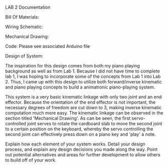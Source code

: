 LAB 2 Documentation

Bill Of Materials:

Wiring Schematic:

Mechanical Drawing:

Code:
Please see associated Arduino file 

Design of System:

The inspiration for this design comes from both my piano playing background as well as from Lab 1. Because I did not have time to complete lab 1, I was hoping to incorporate some of the concepts from Lab 1 into Lab 2. Thus, I came up with this design to utilize both forward/inverse kinematic and piano playing concepts to build a animatronic piano-playing system.

This system is a very basic kinematic linkage with only two joint and an end effector. Because the orientation of the end effector is not important, the necessary degrees of freedom are cut down to 3, making inverse kinematic computation much more easy. The kinematic linkage can be observed in the section titled 'Mechanical Drawing'. As can be seen, the first servo-controlled joint serves to rotate the cardboard slab to move the second joint to a certain position on the keyboard, whereby the servo controlling the second joint can effectively press down on a piano key and 'play' a note.

Explain how each element of your
system works. Detail your design process, and explain any design decisions you made along the way. Point out
potential alternatives and areas for further development to allow others to build off of your work.
